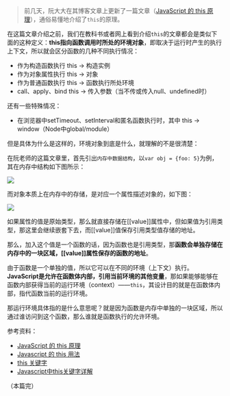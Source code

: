 > 前几天，阮大大在其博客文章上更新了一篇文章（[JavaScript 的 this 原理](http://www.ruanyifeng.com/blog/2018/06/javascript-this.html)），通俗易懂地介绍了`this`的原理。

在这篇文章介绍之前，我们在教科书或者网上看到介绍`this`的文章都会是类似下面的这种定义：**this指向函数调用时所处的环境对象**，即取决于运行时产生的执行上下文，所以就会区分函数的几种不同执行情况：
- 作为构造函数执行 this -> 构造实例
- 作为对象属性执行 this -> 对象
- 作为普通函数执行 this -> 函数执行所处环境
- call、apply、bind this -> 传入参数（当不传或传入null、undefined时）

还有一些特殊情况：
- 在浏览器中setTimeout、setInterval和匿名函数执行时，其中 this -> window（Node中global/module）

但是具体为什么是这样的，环境对象到底是什么，就理解的不是很清楚：

在阮老师的这篇文章里，首先引出`内存中数据结构`，以`var obj = {foo: 5}`为例，其在内存中结构如下图所示：

![](https://www.wangbase.com/blogimg/asset/201806/bg2018061801.png)

而对象本质上在内存中的存储，是对应一个属性描述对象的，如下图：

![](https://www.wangbase.com/blogimg/asset/201806/bg2018061802.png)

如果属性的值是原始类型，那么就直接存储在[[value]]属性中，但如果值为引用类型，那这里会继续嵌套下去，而[[value]]值保存引用类型值存储的地址。

那么，加入这个值是一个函数的话，因为函数也是引用类型，那**函数会单独存储在内存中的一块区域，[[value]]属性保存的函数的地址**。

由于函数是一个单独的值，所以它可以在不同的环境（上下文）执行。**JavaScript是允许在函数体内部，引用当前环境的其他变量**，那如果能够能够在函数内部获得当前的运行环境（context）——`this`，其设计目的就是在函数体内部，指代函数当前的运行环境。

那运行环境具体指的是什么意思呢？就是因为函数是内存中单独的一块区域，所以通过谁访问到这个函数，那么谁就是函数执行的允许环境。

参考资料：
- [JavaScript 的 this 原理](http://www.ruanyifeng.com/blog/2018/06/javascript-this.html)
- [Javascript 的 this 用法](http://www.ruanyifeng.com/blog/2010/04/using_this_keyword_in_javascript.html)
- [this 关键字](http://javascript.ruanyifeng.com/oop/this.html)
- [Javascript中this关键字详解](http://www.cnblogs.com/justany/archive/2012/11/01/the_keyword_this_in_javascript.html)

（本篇完）